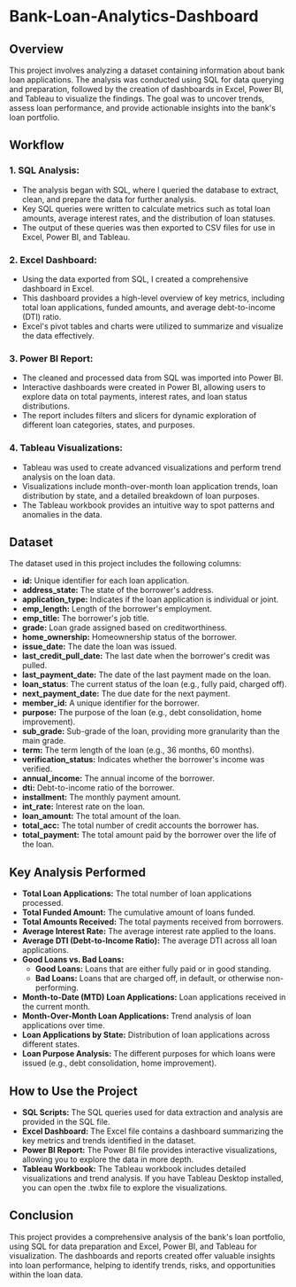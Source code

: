 # Bank-Loan-Analytics-Dashboard

## Overview
This project involves analyzing a dataset containing information about bank loan applications. The analysis was conducted using SQL for data querying and preparation, followed by the creation of dashboards in Excel, Power BI, and Tableau to visualize the findings. The goal was to uncover trends, assess loan performance, and provide actionable insights into the bank's loan portfolio.

## Workflow
### 1. SQL Analysis:
- The analysis began with SQL, where I queried the database to extract, clean, and prepare the data for further analysis.
- Key SQL queries were written to calculate metrics such as total loan amounts, average interest rates, and the distribution of loan statuses.
- The output of these queries was then exported to CSV files for use in Excel, Power BI, and Tableau.
  
### 2. Excel Dashboard:
- Using the data exported from SQL, I created a comprehensive dashboard in Excel.
- This dashboard provides a high-level overview of key metrics, including total loan applications, funded amounts, and average debt-to-income (DTI) ratio.
- Excel's pivot tables and charts were utilized to summarize and visualize the data effectively.
  
### 3. Power BI Report:
- The cleaned and processed data from SQL was imported into Power BI.
- Interactive dashboards were created in Power BI, allowing users to explore data on total payments, interest rates, and loan status distributions.
- The report includes filters and slicers for dynamic exploration of different loan categories, states, and purposes.
  
### 4. Tableau Visualizations:
- Tableau was used to create advanced visualizations and perform trend analysis on the loan data.
- Visualizations include month-over-month loan application trends, loan distribution by state, and a detailed breakdown of loan purposes.
- The Tableau workbook provides an intuitive way to spot patterns and anomalies in the data.
  
## Dataset
The dataset used in this project includes the following columns:

- **id:** Unique identifier for each loan application.
- **address_state:** The state of the borrower's address.
- **application_type:** Indicates if the loan application is individual or joint.
- **emp_length:** Length of the borrower's employment.
- **emp_title:** The borrower's job title.
- **grade:** Loan grade assigned based on creditworthiness.
- **home_ownership:** Homeownership status of the borrower.
- **issue_date:** The date the loan was issued.
- **last_credit_pull_date:** The last date when the borrower's credit was pulled.
- **last_payment_date:** The date of the last payment made on the loan.
- **loan_status**: The current status of the loan (e.g., fully paid, charged off).
- **next_payment_date:** The due date for the next payment.
- **member_id:** A unique identifier for the borrower.
- **purpose:** The purpose of the loan (e.g., debt consolidation, home improvement).
- **sub_grade:** Sub-grade of the loan, providing more granularity than the main grade.
- **term:** The term length of the loan (e.g., 36 months, 60 months).
- **verification_status:** Indicates whether the borrower's income was verified.
- **annual_income:** The annual income of the borrower.
- **dti:** Debt-to-income ratio of the borrower.
- **installment:** The monthly payment amount.
- **int_rate:** Interest rate on the loan.
- **loan_amount:** The total amount of the loan.
- **total_acc:** The total number of credit accounts the borrower has.
- **total_payment:** The total amount paid by the borrower over the life of the loan.

## Key Analysis Performed
- **Total Loan Applications:** The total number of loan applications processed.
- **Total Funded Amount:** The cumulative amount of loans funded.
- **Total Amounts Received:** The total payments received from borrowers.
- **Average Interest Rate:** The average interest rate applied to the loans.
- **Average DTI (Debt-to-Income Ratio):** The average DTI across all loan applications.
- **Good Loans vs. Bad Loans:**
    - **Good Loans:** Loans that are either fully paid or in good standing.
    - **Bad Loans:** Loans that are charged off, in default, or otherwise non-performing.
- **Month-to-Date (MTD) Loan Applications:** Loan applications received in the current month.
- **Month-Over-Month Loan Applications:** Trend analysis of loan applications over time.
- **Loan Applications by State:** Distribution of loan applications across different states.
- **Loan Purpose Analysis:** The different purposes for which loans were issued (e.g., debt consolidation, home improvement).
  
## How to Use the Project
- **SQL Scripts:** The SQL queries used for data extraction and analysis are provided in the SQL file.
- **Excel Dashboard:** The Excel file contains a dashboard summarizing the key metrics and trends identified in the dataset.
- **Power BI Report:** The Power BI file provides interactive visualizations, allowing you to explore the data in more depth.
- **Tableau Workbook:** The Tableau workbook includes detailed visualizations and trend analysis. If you have Tableau Desktop installed, you can open the .twbx file to explore the visualizations.
  
## Conclusion
This project provides a comprehensive analysis of the bank's loan portfolio, using SQL for data preparation and Excel, Power BI, and Tableau for visualization. The dashboards and reports created offer valuable insights into loan performance, helping to identify trends, risks, and opportunities within the loan data.
